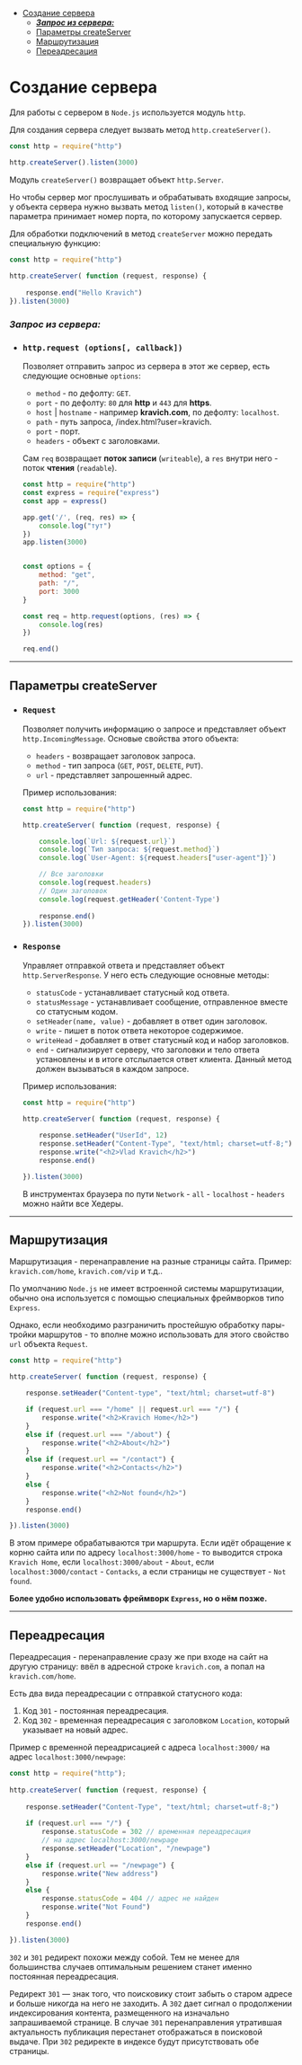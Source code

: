- [Создание сервера](#создание-сервера)
    - [***Запрос из сервера:***](#запрос-из-сервера)
  - [Параметры createServer](#параметры-createserver)
  - [Маршрутизация](#маршрутизация)
  - [Переадресация](#переадресация)

# Создание сервера

Для работы с сервером в `Node.js` используется модуль `http`.

Для создания сервера следует вызвать метод `http.createServer()`.

```javascript
const http = require("http")

http.createServer().listen(3000)
```

Модуль `createServer()` возвращает объект `http.Server`.

Но чтобы сервер мог прослушивать и обрабатывать входящие запросы, у объекта сервера нужно вызвать метод `listen()`, который в качестве параметра принимает номер порта, по которому запускается сервер.

Для обработки подключений в метод `createServer` можно передать специальную функцию:

```javascript
const http = require("http")
 
http.createServer( function (request, response) {
     
    response.end("Hello Kravich")
}).listen(3000)
```

### ***Запрос из сервера:***

* ### `http.request (options[, callback])` 
    Позволяет отправить запрос из сервера в этот же сервер, есть следующие основные `options`:

    
    * `method` - по дефолту: `GET`.
    * `port` - по дефолту: `80` для **http** и `443` для **https**.
    * `host` | `hostname` - например **kravich.com**, по дефолту: `localhost`.
    * `path` - путь запроса,  /index.html?user=kravich.
    * `port` - порт.
    * `headers` - объект с заголовками.

    Сам `req` возвращает **поток записи** (`writeable`), а `res` внутри него - поток **чтения** (`readable`).

    ```js
    const http = require("http")
    const express = require("express")
    const app = express()

    app.get('/', (req, res) => {
        console.log("тут")
    })
    app.listen(3000)


    const options = {
        method: "get",
        path: "/",
        port: 3000
    }   

    const req = http.request(options, (res) => {
        console.log(res)
    })

    req.end()
    ```
***

## Параметры createServer

* ### `Request`
    Позволяет получить информацию о запросе и представляет объект `http.IncomingMessage`. Основые свойства этого объекта:
    * `headers` - возвращает заголовок запроса.
    * `method` - тип запроса (`GET`, `POST`, `DELETE`, `PUT`).
    * `url` - представляет запрошенный адрес.

    Пример использования: 

    ```javascript
    const http = require("http")

    http.createServer( function (request, response) {

        console.log(`Url: ${request.url}`)
        console.log(`Тип запроса: ${request.method}`)
        console.log(`User-Agent: ${request.headers["user-agent"]}`)

        // Все заголовки
        console.log(request.headers)
        // Один заголовок
        console.log(request.getHeader('Content-Type')
        
        response.end()
    }).listen(3000)
    ```


* ### `Response`
    Управляет отправкой ответа и представляет объект `http.ServerResponse`. У него есть следующие основные методы:
    * `statusCode` - устанавливает статусный код ответа.
    * `statusMessage` - устанавливает сообщение, отправленное вместе со статусным кодом.
    * `setHeader(name, value)` - добавляет в ответ один заголовок.
    * `write` - пишет в поток ответа некоторое содержимое.
    * `writeHead` - добавляет в ответ статусный код и набор заголовков.
    * `end` - сигнализирует серверу, что заголовки и тело ответа установлены и в итоге отслылается ответ клиента. Данный метод должен вызываться в каждом запросе.

    Пример использования: 

    ```javascript
    const http = require("http")
    
    http.createServer( function (request, response) {
        
        response.setHeader("UserId", 12)
        response.setHeader("Content-Type", "text/html; charset=utf-8;")
        response.write("<h2>Vlad Kravich</h2>")
        response.end()

    }).listen(3000)
    ```

    В инструментах браузера по пути `Network` - `all` - `localhost` - `headers` можно найти все Хедеры.
***

## Маршрутизация 

Маршрутизация - перенаправление на разные страницы сайта. Пример: `kravich.com/home`, `kravich.com/vip` и т.д..

По умолчанию `Node.js` не имеет встроенной системы маршрутизации, обычно она используется с помощью специальных фреймворков типо `Express`. 

Однако, если необходимо разграничить простейшую обработку пары-тройки маршрутов - то вполне можно использовать для этого свойство `url` объекта `Request`. 

```javascript
const http = require("http")

http.createServer( function (request, response) {

    response.setHeader("Content-type", "text/html; charset=utf-8")

    if (request.url === "/home" || request.url === "/") {
        response.write("<h2>Kravich Home</h2>")
    }
    else if (request.url === "/about") {
        response.write("<h2>About</h2>")
    }
    else if (request.url == "/contact") {
        response.write("<h2>Contacts</h2>")
    }
    else {
        response.write("<h2>Not found</h2>")
    }
    response.end()

}).listen(3000)
```

В этом примере обрабатываются три маршрута. Если идёт обращение к корню сайта или по адресу `localhost:3000/home` - то выводится строка `Kravich Home`, если `localhost:3000/about` - `About`, если `localhost:3000/contact` - `Contacks`, а если страницы не существует - `Not found`.

**Более удобно использовать фреймворк `Express`, но о нём позже.**
***

## Переадресация


Переадресация - перенаправление сразу же при входе на сайт на другую страницу: ввёл в адресной строке `kravich.com`, а попал на `kravich.com/home`.

Есть два вида переадресации с отправкой статусного кода: 
1. Код `301` - постоянная переадресация.
2. Код `302` - временная переадресация c заголовком `Location`, который указывает на новый адрес.

Пример с временной переадрисацией с адреса `localhost:3000/` на адрес `localhost:3000/newpage`:

```javascript
const http = require("http");
  
http.createServer( function (request, response) {
     
    response.setHeader("Content-Type", "text/html; charset=utf-8;")
     
    if (request.url === "/") {
        response.statusCode = 302 // временная переадресация
        // на адрес localhost:3000/newpage
        response.setHeader("Location", "/newpage")
    }
    else if (request.url == "/newpage") {
        response.write("New address")
    }
    else {
        response.statusCode = 404 // адрес не найден
        response.write("Not Found")
    }
    response.end()

}).listen(3000)
```

`302` и `301` редирект похожи между собой. Тем не менее для большинства случаев оптимальным решением станет именно постоянная переадресация.

Редирект `301` — знак того, что поисковику стоит забыть о старом адресе и больше никогда на него не заходить. А `302` дает сигнал о продолжении индексирования контента, размещенного на изначально запрашиваемой странице.
В случае `301` перенаправления утратившая актуальность публикация перестанет отображаться в поисковой выдаче. При `302` редиректе в индексе будут присутствовать обе страницы.